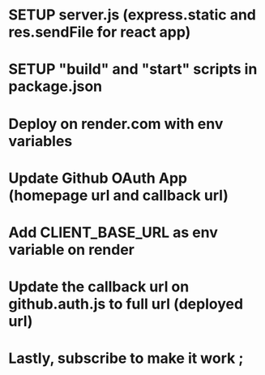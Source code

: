 # SETUP server.js (express.static and res.sendFile for react app)

# SETUP "build" and "start" scripts in package.json

# Deploy on render.com with env variables

# Update Github OAuth App (homepage url and callback url)

# Add CLIENT_BASE_URL as env variable on render

# Update the callback url on github.auth.js to full url (deployed url)

# Lastly, subscribe to make it work ;